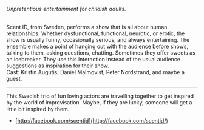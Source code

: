 *Unpretentious entertainment for childish adults.*<br><br>

Scent ID, from Sweden, performs a show that is all about human relationships. Whether dysfunctional, functional, neurotic, or erotic, the show is usually funny, occasionally serious, and always entertaining. The ensemble makes a point of hanging out with the audience before shows, talking to them, asking questions, chatting. Sometimes they offer sweets as an icebreaker. They use this interaction instead of the usual audience suggestions as inspiration for their show.<br>
Cast: Kristin Augutis, Daniel Malmqvist, Peter Nordstrand, and maybe a guest.

---
This Swedish trio of fun loving actors are travelling together to get inspired by the world of improvisation. Maybe, if they are lucky, someone will get a little bit inspired by them.<br>

- [http://facebook.com/scentid](http://facebook.com/scentid/)
